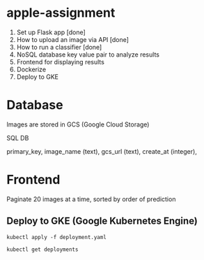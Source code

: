# apple-assignment

1. Set up Flask app [done]
1. How to upload an image via API [done]
1. How to run a classifier [done]
1. NoSQL database key value pair to analyze results
1. Frontend for displaying results
1. Dockerize
1. Deploy to GKE


# Database

Images are stored in GCS (Google Cloud Storage)

SQL DB 

primary_key, image_name (text), gcs_url (text), create_at (integer),  


# Frontend

Paginate 20 images at a time, sorted by order of prediction


## Deploy to GKE (Google Kubernetes Engine)

`kubectl apply -f deployment.yaml`

`kubectl get deployments` 
